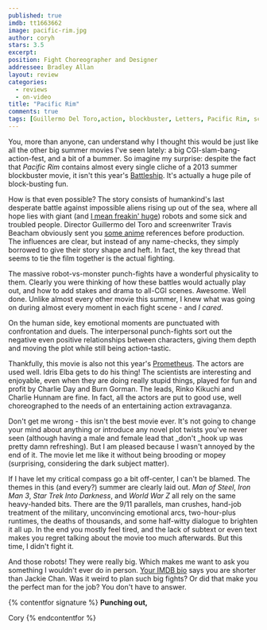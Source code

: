 ```yaml
---
published: true
imdb: tt1663662
image: pacific-rim.jpg
author: coryh
stars: 3.5
excerpt: 
position: Fight Choreographer and Designer
addressee: Bradley Allan
layout: review
categories: 
  - reviews
  - on-video
title: "Pacific Rim"
comments: true
tags: [Guillermo Del Toro,action, blockbuster, Letters, Pacific Rim, sci-fi, summer]
---
```

You, more than anyone, can understand why I thought this would be just like all the other big summer movies I've seen lately: a big CGI-slam-bang-action-fest, and a bit of a bummer.  So imagine my surprise: despite the fact that _Pacific Rim_ contains almost every single cliche of a 2013 summer blockbuster movie, it isn't this year's [Battleship][1]. It's actually a huge pile of block-busting fun.

   [1]: /content/2012/5/18/battleship.html

How is that even possible? The story consists of humankind's last desperate battle against impossible aliens rising up out of the sea, where all hope lies with giant (and [I mean freakin' huge][2]) robots and some sick and troubled people. Director Guillermo del Toro and screenwriter Travis Beacham obviously sent you [some anime][3] references before production. The influences are clear, but instead of any name-checks, they simply borrowed to give their story shape and heft. In fact, the key thread that seems to tie the film together is the actual fighting.

   [2]: http://veryaware.com/2013/04/awesome-infographic-the-jaegers-from-pacific-rim-are-big-big-big/
   [3]: http://en.wikipedia.org/wiki/Neon_Genesis_Evangelion_(anime)

The massive robot-vs-monster punch-fights have a wonderful physicality to them. Clearly you were thinking of how these battles would actually play out, and how to add stakes and drama to all-CGI scenes. Awesome. Well done. Unlike almost every other movie this summer, I knew what was going on during almost every moment in each fight scene - and _I cared_.

On the human side, key emotional moments are punctuated with confrontation and duels. The interpersonal punch-fights sort out the negative even positive relationships between characters, giving them depth and moving the plot while still being action-tastic.

Thankfully, this movie is also not this year's [Prometheus][4]. The actors are used well. Idris Elba gets to do his thing! The scientists are interesting and enjoyable, even when they are doing really stupid things, played for fun and profit by Charlie Day and Burn Gorman. The leads, Rinko Kikuchi and Charlie Hunnam are fine. In fact, all the actors are put to good use, well choreographed to the needs of an entertaining action extravaganza.

   [4]: /content/2012/6/12/prometheus.html

Don't get me wrong - this isn't the best movie ever. It's not going to change your mind about anything or introduce any novel plot twists you've never seen (although having a male and female lead that _don't _hook up was pretty damn refreshing). But I am pleased because I wasn't annoyed by the end of it. The movie let me like it without being brooding or mopey (surprising, considering the dark subject matter).

If I have let my critical compass go a bit off-center, I can't be blamed. The themes in this (and every?) summer are clearly laid out. _Man of Steel_, _Iron Man 3_, _Star Trek Into Darkness_, and _World War Z_ all rely on the same heavy-handed bits. There are the 9/11 parallels, man crushes, hand-job treatment of the military, unconvincing emotional arcs, two-hour-plus runtimes, the deaths of thousands, and some half-witty dialogue to brighten it all up. In the end you mostly feel tired, and the lack of subtext or even text makes you regret talking about the movie too much afterwards. But this time, I didn't fight it.

And those robots! They were really big. Which makes me want to ask you something I wouldn't ever do in person. [Your IMDB bio][5] says you are shorter than Jackie Chan. Was it weird to plan such big fights? Or did that make you the perfect man for the job? You don't have to answer. 

   [5]: http://www.imdb.com/name/nm0015904/bio

{% contentfor signature %}
**Punching out,**

Cory
{% endcontentfor %}